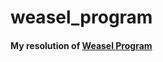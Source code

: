 # weasel_program

#### My resolution of [Weasel Program](https://en.wikipedia.org/wiki/Weasel_program) 
